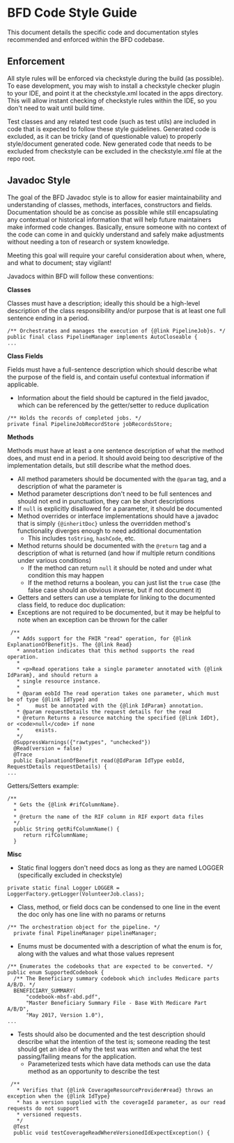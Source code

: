 # BFD Code Style Guide

This document details the specific code and documentation styles recommended and enforced within the BFD codebase.

## Enforcement
All style rules will be enforced via checkstyle during the build (as possible). To ease development, you may wish
to install a checkstyle checker plugin to your IDE, and point it at the checkstyle.xml located in the apps directory.
This will allow instant checking of checkstyle rules within the IDE, so you don't need to wait until build time.

Test classes and any related test code (such as test utils) are included in code that is expected to follow these style guidelines.
Generated code is excluded, as it can be tricky (and of questionable value) to properly style/document generated code. New generated code
that needs to be excluded from checkstyle can be excluded in the checkstyle.xml file at the repo root.

## Javadoc Style

The goal of the BFD Javadoc style is to allow for easier maintainability and understanding of classes, methods, interfaces, constructors and
fields. Documentation should be as concise as possible while still encapsulating any contextual or historical information
that will help future maintainers make informed code changes. Basically, ensure someone with no context of the code
can come in and quickly understand and safely make adjustments without needing a ton of research or system knowledge.

Meeting this goal will require your careful consideration about when, where, and what to document; stay vigilant!

Javadocs within BFD will follow these conventions:

**Classes**

Classes must have a description; ideally this should be a high-level description of the class responsibility and/or purpose that is at least one full sentence ending in a period.

```
/** Orchestrates and manages the execution of {@link PipelineJob}s. */
public final class PipelineManager implements AutoCloseable {
...
```

**Class Fields** 

Fields must have a full-sentence description which should describe what the purpose of the field is, and contain useful contextual information if applicable.
- Information about the field should be captured in the field javadoc, which can be referenced by the getter/setter to reduce duplication

```
/** Holds the records of completed jobs. */
private final PipelineJobRecordStore jobRecordsStore;
```

**Methods**

Methods must have at least a one sentence description of what the method does, and must end in a period. It should avoid being too descriptive of the implementation
details, but still describe what the method does.
 - All method parameters should be documented with the ```@param``` tag, and a description of what the parameter is
 - Method parameter descriptions don't need to be full sentences and should not end in punctuation, they can be short descriptions
 - If ```null``` is explicitly disallowed for a parameter, it should be documented
 - Method overrides or interface implementations should have a javadoc that is simply ```{@inheritDoc}``` unless the overridden method's functionality diverges enough to need additional documentation
   - This includes ```toString```, ```hashCode```, etc.
 - Method returns should be documented with the ```@return``` tag and a description of what is returned (and how if multiple return conditions under various conditions)
   - If the method can return ```null``` it should be noted and under what condition this may happen
   - If the method returns a boolean, you can just list the ```true``` case (the false case should an obvious inverse, but if not document it)
 - Getters and setters can use a template for linking to the documented class field, to reduce doc duplication: 
 - Exceptions are not required to be documented, but it may be helpful to note when an exception can be thrown for the caller

```
 /**
   * Adds support for the FHIR "read" operation, for {@link ExplanationOfBenefit}s. The {@link Read}
   * annotation indicates that this method supports the read operation.
   *
   * <p>Read operations take a single parameter annotated with {@link IdParam}, and should return a
   * single resource instance.
   *
   * @param eobId The read operation takes one parameter, which must be of type {@link IdType} and
   *     must be annotated with the {@link IdParam} annotation.
   * @param requestDetails the request details for the read
   * @return Returns a resource matching the specified {@link IdDt}, or <code>null</code> if none
   *     exists.
   */
  @SuppressWarnings({"rawtypes", "unchecked"})
  @Read(version = false)
  @Trace
  public ExplanationOfBenefit read(@IdParam IdType eobId, RequestDetails requestDetails) {
...
```

Getters/Setters example:

```
/**
  * Gets the {@link #rifColumnName}.
  *
  * @return the name of the RIF column in RIF export data files
  */
  public String getRifColumnName() {
     return rifColumnName;
  }
```

**Misc**

- Static final loggers don't need docs as long as they are named LOGGER (specifically excluded in checkstyle)
```
private static final Logger LOGGER = LoggerFactory.getLogger(VolunteerJob.class);
```
- Class, method, or field docs can be condensed to one line in the event the doc only has one line with no params or returns
```
/** The orchestration object for the pipeline. */
  private final PipelineManager pipelineManager;
```
- Enums must be documented with a description of what the enum is for, along with the values and what those values represent
```
/** Enumerates the codebooks that are expected to be converted. */
public enum SupportedCodebook {
  /** The Beneficiary summary codebook which includes Medicare parts A/B/D. */
  BENEFICIARY_SUMMARY(
      "codebook-mbsf-abd.pdf",
      "Master Beneficiary Summary File - Base With Medicare Part A/B/D",
      "May 2017, Version 1.0"),
...
```
- Tests should also be documented and the test description should describe what the intention of the test is; someone reading the test should get an idea of why the test was written and what the test passing/failing means for the application.
  - Parameterized tests which have data methods can use the data method as an opportunity to describe the test

```
 /**
   * Verifies that {@link CoverageResourceProvider#read} throws an exception when the {@link IdType}
   * has a version supplied with the coverageId parameter, as our read requests do not support
   * versioned requests.
   */
  @Test
  public void testCoverageReadWhereVersionedIdExpectException() {
```
